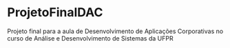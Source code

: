 # ProjetoFinalDAC
Projeto final para a aula de Desenvolvimento de Aplicações Corporativas no curso de Análise e Desenvolvimento de Sistemas da UFPR
